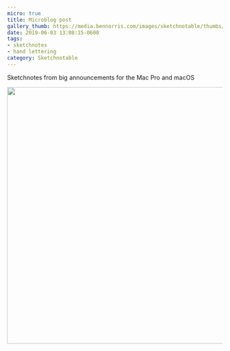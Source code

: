 ```yaml
---
micro: true
title: Microblog post
gallery_thumb: https://media.bennorris.com/images/sketchnotable/thumbs/wwdc-2019-macos.jpg
date: 2019-06-03 13:08:15-0600
tags:
- sketchnotes
- hand lettering
category: Sketchnotable
---
```


Sketchnotes from big announcements for the Mac Pro and macOS

<img src="https://media.bennorris.com/images/sketchnotable/wwdc-2019/wwdc-2019-macos.jpg" width="600" height="600" alt="" />